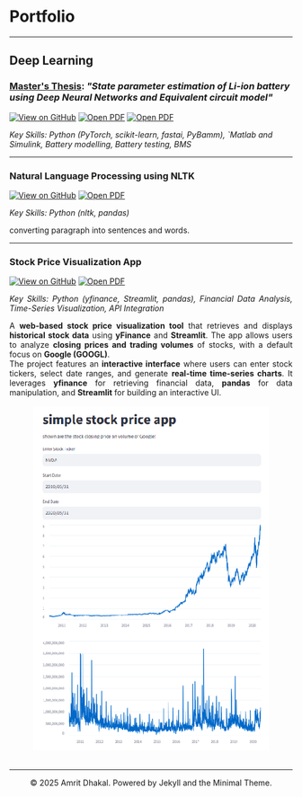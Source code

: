 # Portfolio
---

## Deep Learning

### <ins>Master's Thesis</ins>: *"State parameter estimation of Li-ion battery using Deep Neural Networks and Equivalent circuit model"* <br>

[![View on GitHub](https://img.shields.io/badge/GitHub-View_on_GitHub-blue?logo=GitHub)]()
[![Open PDF](https://img.shields.io/badge/PDF-Read%20Thesis%20Proposal%20PDF-red?logo=adobe-acrobat-reader)]()
[![Open PDF](https://img.shields.io/badge/PDF-View%20Slides%20PDF-red?logo=adobe-acrobat-reader)]()


_Key Skills: Python (PyTorch, scikit-learn, fastai, PyBamm), `Matlab and Simulink, Battery modelling, Battery testing, BMS_

---
### Natural Language Processing using NLTK

[![View on GitHub](https://img.shields.io/badge/GitHub-View_on_GitHub-blue?logo=GitHub)]()
[![Open PDF](https://img.shields.io/badge/PDF-Read%20PDF-red?logo=adobe-acrobat-reader)]()

_Key Skills: Python (nltk, pandas)_ 
<div style="text-align: justify">  

converting paragraph into sentences and words.

---
### Stock Price Visualization App  

[![View on GitHub](https://img.shields.io/badge/GitHub-View_on_GitHub-blue?logo=GitHub)]()
[![Open PDF](https://img.shields.io/badge/PDF-Read%20PDF-red?logo=adobe-acrobat-reader)]()

_Key Skills: Python (yfinance, Streamlit, pandas), Financial Data Analysis, Time-Series Visualization, API Integration_ 

<div style="text-align: justify">  
A <b>web-based stock price visualization tool</b> that retrieves and displays <b>historical stock data</b> using <b>yFinance</b> and <b>Streamlit</b>. The app allows users to analyze <b>closing prices and trading volumes</b> of stocks, with a default focus on <b>Google (GOOGL)</b>.  
<br>  
The project features an <b>interactive interface</b> where users can enter stock tickers, select date ranges, and generate <b>real-time time-series charts</b>. It leverages <b>yfinance</b> for retrieving financial data, <b>pandas</b> for data manipulation, and <b>Streamlit</b> for building an interactive UI.
</div>  
<br>  
<center><img src="images/stock_chart.png"/></center>  
<br>  

---


<center>© 2025 Amrit Dhakal. Powered by Jekyll and the Minimal Theme.</center>

